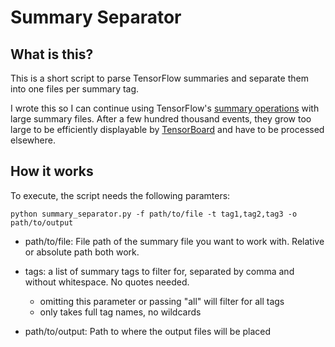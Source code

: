# Summary Separator
## What is this?
This is a short script to parse TensorFlow summaries and separate them into one files per summary tag.

I wrote this so I can continue using TensorFlow's [summary operations][1] with large summary files. After a few hundred thousand events, they grow too large to be efficiently displayable by [TensorBoard][2] and have to be processed elsewhere.


[1]: https://www.tensorflow.org/api_guides/python/summary#Generation_of_Summaries
[2]: https://www.tensorflow.org/guide/summaries_and_tensorboard

## How it works
To execute, the script needs the following paramters:

    python summary_separator.py -f path/to/file -t tag1,tag2,tag3 -o path/to/output

* path/to/file: File path of the summary file you want to work with. Relative or absolute path both work.

* tags: a list of summary tags to filter for, separated by comma and without whitespace. No quotes needed.
  * omitting this parameter or passing "all" will filter for all tags
  * only takes full tag names, no wildcards
* path/to/output: Path to where the output files will be placed
